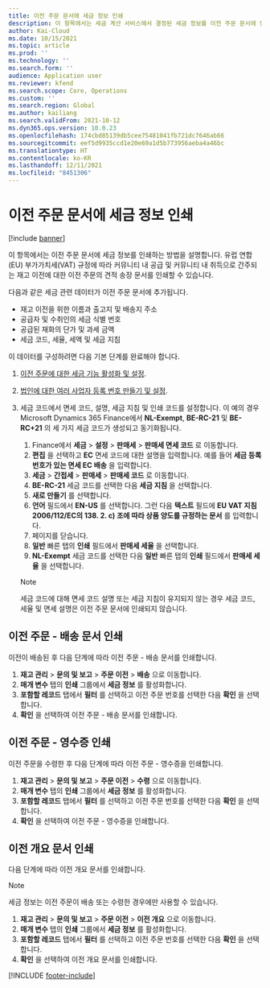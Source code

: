 ```yaml
---
title: 이전 주문 문서에 세금 정보 인쇄
description: 이 항목에서는 세금 계산 서비스에서 결정된 세금 정보를 이전 주문 문서에 인쇄하는 방법을 설명합니다.
author: Kai-Cloud
ms.date: 10/15/2021
ms.topic: article
ms.prod: ''
ms.technology: ''
ms.search.form: ''
audience: Application user
ms.reviewer: kfend
ms.search.scope: Core, Operations
ms.custom: ''
ms.search.region: Global
ms.author: kailiang
ms.search.validFrom: 2021-10-12
ms.dyn365.ops.version: 10.0.23
ms.openlocfilehash: 174cbd85139db5cee75481041fb721dc7646ab66
ms.sourcegitcommit: eef5d9935ccd1e20e69a1d5b773956aeba4a46bc
ms.translationtype: HT
ms.contentlocale: ko-KR
ms.lasthandoff: 12/11/2021
ms.locfileid: "8451306"
---
```

# <a name="print-tax-information-on-transfer-order-documents"></a>이전 주문 문서에 세금 정보 인쇄

[!include [banner](../../includes/banner.md)]

이 항목에서는 이전 주문 문서에 세금 정보를 인쇄하는 방법을 설명합니다. 유럽 연합(EU) 부가가치세(VAT) 규정에 따라 커뮤니티 내 공급 및 커뮤니티 내 취득으로 간주되는 재고 이전에 대한 이전 주문의 견적 송장 문서를 인쇄할 수 있습니다. 

다음과 같은 세금 관련 데이터가 이전 주문 문서에 추가됩니다.

- 재고 이전을 위한 이름과 출고지 및 배송지 주소
- 공급자 및 수취인의 세금 식별 번호
- 공급된 재화의 단가 및 과세 금액
- 세금 코드, 세율, 세액 및 세금 지침

이 데이터를 구성하려면 다음 기본 단계를 완료해야 합니다.

1. [이전 주문에 대한 세금 기능 활성화 및 설정](tasks/Tax-feature-support-for-transfer-order.md).
2. [법인에 대한 여러 사업자 등록 번호 만들기 및 설정](emea-multiple-vat-registration-numbers.md).
3. 세금 코드에서 면세 코드, 설명, 세금 지침 및 인쇄 코드를 설정합니다. 이 예의 경우 Microsoft Dynamics 365 Finance에서 **NL-Exempt**, **BE-RC-21** 및 **BE-RC+21** 의 세 가지 세금 코드가 생성되고 동기화됩니다.

    1. Finance에서 **세금** \> **설정** \> **판매세** \> **판매세 면세 코드** 로 이동합니다.
    2. **편집** 을 선택하고 **EC** 면세 코드에 대한 설명을 입력합니다. 예를 들어 **세금 등록 번호가 있는 면세 EC 배송** 을 입력합니다.
    3. **세금** \> **간접세** \> **판매세** \> **판매세 코드** 로 이동합니다.
    4. **BE-RC-21** 세금 코드를 선택한 다음 **세금 지침** 을 선택합니다.
    5. **새로 만들기** 를 선택합니다.
    6. **언어** 필드에서 **EN-US** 를 선택합니다. 그런 다음 **텍스트** 필드에 **EU VAT 지침 2006/112/EC의 138. 2. c) 조에 따라 상품 양도를 규정하는 문서** 를 입력합니다.
    7. 페이지를 닫습니다.
    8. **일반** 빠른 탭의 **인쇄** 필드에서 **판매세 세율** 을 선택합니다.
    8. **NL-Exempt** 세금 코드를 선택한 다음 **일반** 빠른 탭의 **인쇄** 필드에서 **판매세 세율** 을 선택합니다.

    > [!NOTE] 
    > 세금 코드에 대해 면세 코드 설명 또는 세금 지침이 유지되지 않는 경우 세금 코드, 세율 및 면세 설명은 이전 주문 문서에 인쇄되지 않습니다.

## <a name="print-the-transfer-order---shipment-document"></a>이전 주문 - 배송 문서 인쇄

이전이 배송된 후 다음 단계에 따라 이전 주문 - 배송 문서를 인쇄합니다.

1. **재고 관리** \> **문의 및 보고** \> **주문 이전** \> **배송** 으로 이동합니다.
2. **매개 변수** 탭의 **인쇄** 그룹에서 **세금 정보** 를 활성화합니다.
3. **포함할 레코드** 탭에서 **필터** 를 선택하고 이전 주문 번호를 선택한 다음 **확인** 을 선택합니다.
4. **확인** 을 선택하여 이전 주문 - 배송 문서를 인쇄합니다.

## <a name="print-the-transfer-order---receipt-document"></a>이전 주문 - 영수증 인쇄

이전 주문을 수령한 후 다음 단계에 따라 이전 주문 - 영수증을 인쇄합니다.

1. **재고 관리** \> **문의 및 보고** \> **주문 이전** \> **수령** 으로 이동합니다.
2. **매개 변수** 탭의 **인쇄** 그룹에서 **세금 정보** 를 활성화합니다.
3. **포함할 레코드** 탭에서 **필터** 를 선택하고 이전 주문 번호를 선택한 다음 **확인** 을 선택합니다.
4. **확인** 을 선택하여 이전 주문 - 영수증을 인쇄합니다.

## <a name="print-the-transfer-overview-document"></a>이전 개요 문서 인쇄

다음 단계에 따라 이전 개요 문서를 인쇄합니다.

> [!NOTE]
> 세금 정보는 이전 주문이 배송 또는 수령한 경우에만 사용할 수 있습니다.

1. **재고 관리** \> **문의 및 보고** \> **주문 이전** \> **이전 개요** 으로 이동합니다.
2. **매개 변수** 탭의 **인쇄** 그룹에서 **세금 정보** 를 활성화합니다.
3. **포함할 레코드** 탭에서 **필터** 를 선택하고 이전 주문 번호를 선택한 다음 **확인** 을 선택합니다.
4. **확인** 을 선택하여 이전 개요 문서를 인쇄합니다.

[!INCLUDE [footer-include](../../includes/footer-banner.md)]
